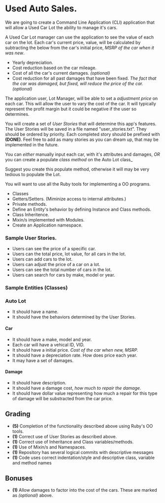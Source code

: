 # Used Auto Sales.

We are going to create a Command Line Application (CLI) application that will allow a Used Car Lot the ability to manage it's cars.

A Used Car Lot manager can use the application to see the value of each car on the lot. Each car's current price, value, will be calculated by subtracting the below from the car's initial price, _MSRP of the car when it was new_.

* Yearly depreciation.
* Cost reduction based on the car mileage.
* Cost of all the car's current damages. _(optional)_
* Cost reduction for all past damages that have been fixed. _The fact that the car was damaged, but fixed, will reduce the price of the car._ _(optional)_


The application user, Lot Manager, will be able to set a _adjustment price_ on each car. This will allow the user to vary the cost of the car. It will typically represent the profit margin but it could be negative if the user so determines.

You will create a set of _User Stories_ that will determine this app's features. The User Stories will be saved in a file named "user_stories.txt". They should be ordered by priority. Each completed story should be prefixed with __(DONE)__. Feel free to add as many stories as you can dream up, that may be implemented in the future.

You can _either_ manually input each car, with it's attributes and damages, _OR_ you can create a populate _class method_ on the Auto Lot class_

Suggest you create this populate method, otherwise it will may be very tedious to populate the Lot.

You will want to use all the Ruby tools for implementing a OO programs.
  
* Classes
* Getters/Setters. (Miminize access to internal attributes.)
* Private methods.
* Define an Entity's behavior by defining Instance and Class methods.
* Class Inheritence.
* Mixin/s implemented with Modules.
* Create an Application namespace.

### Sample User Stories.

* Users can see the price of a specific car.
* Users can the total price, lot value, for all cars in the lot.
* Users can add cars to the lot.
* Users can adjust the price of a car on a lot.
* Users can see the total number of cars in the lot.
* Users can search for cars by make, model or year.

### Sample Entities (Classes)

### Auto Lot
* It should have a name.
* It should have the behaviors determined by the User Stories.

#### Car
* It should have a make, model and year.
* Each car will have a vehical ID, VID.
* It should have a initial price. _Cost of the car when new, MSRP._
* It should have a depreciation rate. How does price each year.
* It may have a set of damages.


#### Damage
* It should have description.
* It should have a damage cost, _how much to repair the damage_.
* It should have dollar value representing how much a repair for this type of damage will be substracted from the car price.

## Grading

* **(5)** Completion of the functionality described above using Ruby's OO tools.
* **(1)** Correct use of User Stories as described above.
* **(1)** Correct use of Inheritance and Class variables/methods.
* **(1)** Use of Mixin/s and Namespaces.
* **(1)** Repository has several logical commits with descriptive messages
* **(1)** Code uses correct indentation/style and descriptive class, variable and method names

## Bonuses

* **(1)** Allow damages to factor into the cost of the cars. These are marked as _(optional)_ above.